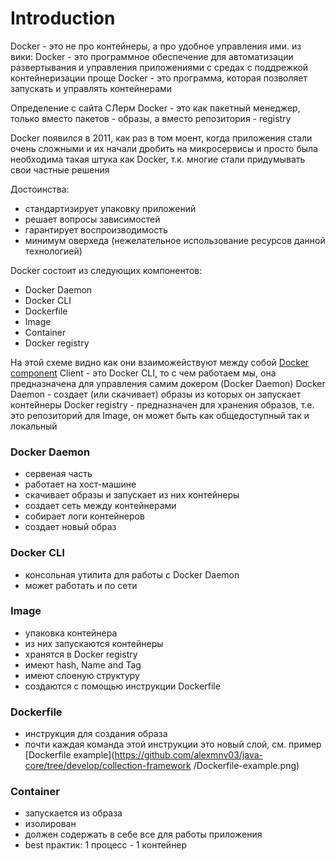 # Introduction

Docker - это не про контейнеры, а про удобное управления ими.
из вики:
Docker - это программное обеспечение для автоматизации развертывания и управления приложениями с 
средах с поддрежкой контейнеризации
проще
Docker - это программа, которая позволяет запускать и управлять контейнерами

Определение с сайта СЛерм
Docker - это как пакетный менеджер, только вместо пакетов - образы, а вместо репозитория - registry

Docker появился в 2011, как раз в том моент, когда приложения стали очень сложными и их начали 
дробить на микросервисы и просто была необходима такая штука как Docker, т.к. многие стали 
придумывать свои частные решения

Достоинства:
 - стандартизирует упаковку приложений
 - решает вопросы зависимостей
 - гарантирует воспроизводимость
 - минимум оверхеда (нежелательное использование ресурсов данной технологией)

Docker состоит из следующих компонентов:
 - Docker Daemon
 - Docker CLI
 - Dockerfile
 - Image
 - Container
 - Docker registry

На этой схеме видно как они взаиможействуют между собой
[Docker component](https://github.com/alexmnv03/java-core/tree/develop/collection-framework/Docker-component.png)
Client - это Docker CLI, то с чем работаем мы, она предназначена для управления самим докером 
(Docker Daemon)
Docker Daemon - создает (или скачивает) образы из которых он запускает контейнеры
Docker registry - предназначен для хранения образов, т.е. это репозиторий для Image, он может 
быть как общедоступный так и локальный

### Docker Daemon
 - сервеная часть
 - работает на хост-машине
 - скачивает образы и запускает из них контейнеры
 - создает сеть между контейнерами
 - собирает логи контейнеров
 - создает новый образ

### Docker CLI
 - консольная утилита для работы с Docker Daemon
 - может работать и по сети

### Image
 - упаковка контейнера
 - из них запускаются контейнеры
 - хранятся в Docker registry
 - имеют hash, Name and Tag
 - имеют слоеную структуру
 - создаются с помощью инструкции Dockerfile

### Dockerfile
 - инструкция для создания образа
 - почти каждая команда этой инструкции это новый слой, см. пример
 [Dockerfile example](https://github.com/alexmnv03/java-core/tree/develop/collection-framework
   /Dockerfile-example.png)

### Container
 - запускается из образа
 - изолирован
 - должен содержать в себе все для работы приложения
 - best практик: 1 процесс - 1 контейнер


